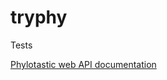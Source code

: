# tryphy
Tests

[Phylotastic web API documentation](https://github.com/phylotastic/phylo_services_docs/blob/master/ServiceDescription/PhyloServicesDescription.md)
